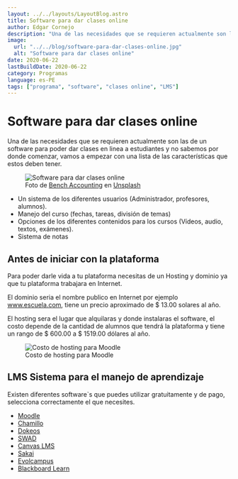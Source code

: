 ```yaml
---
layout: ../../layouts/LayoutBlog.astro
title: Software para dar clases online
author: Edgar Cornejo
description: "Una de las necesidades que se requieren actualmente son las de un software para poder dar clases en linea a estudiantes y no sabemos por donde comenzar, vamos a empezar con una lista de las características que estos deben tener."
image:
  url: "../../blog/software-para-dar-clases-online.jpg"
  alt: "Software para dar clases online"
date: 2020-06-22
lastBuildDate: 2020-06-22
category: Programas
language: es-PE
tags: ["programa", "software", "clases online", "LMS"]
---
```


# Software para dar clases online

Una de las necesidades que se requieren actualmente son las de un software para poder dar clases en linea a estudiantes y no sabemos por donde comenzar, vamos a empezar con una lista de las características que estos deben tener.

<figure>
  <img src="../../blog/software-para-dar-clases-online.jpg" alt="Software para dar clases online"/>
  <figcaption>Foto de <a href="https://unsplash.com/es/@benchaccounting?utm_content=creditCopyText&utm_medium=referral&utm_source=unsplash" title="Bench Accounting" target="_blank">Bench Accounting</a> en <a href="https://unsplash.com/es/fotos/ordenador-portatil-de-operacion-del-hombre-encima-de-la-mesa-C3V88BOoRoM?utm_content=creditCopyText&utm_medium=referral&utm_source=unsplash" title="Unsplash" target="_blank">Unsplash</a>
  </figcaption>
</figure>

- Un sistema de los diferentes usuarios (Administrador, profesores, alumnos).
- Manejo del curso (fechas, tareas, división de temas)
- Opciones de los diferentes contenidos para los cursos (Vídeos, audio, textos, exámenes).
- Sistema de notas

## Antes de iniciar con la plataforma

Para poder darle vida a tu plataforma necesitas de un Hosting y dominio ya que tu plataforma trabajara en Internet. 

El dominio seria el nombre publico en Internet por ejemplo www.escuela.com, tiene un precio aproximado de $ 13.00 solares al año.

El hosting sera el lugar que alquilaras y donde instalaras el software, el costo depende de la cantidad de alumnos que tendrá la plataforma y tiene un rango de $ 600.00 a $ 1519.00 dólares al año.

<figure>
  <img src="../../blog/costo-hosting-moodle.png" alt="Costo de hosting para Moodle"/>
  <figcaption>Costo de hosting para Moodle</figcaption>
</figure>

## LMS Sistema para el manejo de aprendizaje

Existen diferentes software`s que puedes utilizar gratuitamente y de pago, selecciona correctamente el que necesites.

- <a href="https://moodle.org/?lang=es" title="Moodle" target="_blank">Moodle</a>
- <a href="https://chamilo.org/es/" title="Chamillo" target="_blank">Chamillo</a>
- <a href="https://www.dokeos.com/" title="Dokeos" target="_blank">Dokeos</a>
- <a href="https://openswad.org/" title="SWAD" target="_blank">SWAD</a>
- <a href="https://www.instructure.com/canvas/es" title="Canvas LMS" target="_blank">Canvas LMS</a>
- <a href="https://www.sakailms.org/" title="Sakai" target="_blank">Sakai</a>
- <a href="https://www.evolmind.com/" title="Evolcampus" target="_blank">Evolcampus</a>
- <a href="https://www.blackboard.com/es-es" title="Blackboard Learn" target="_blank">Blackboard Learn</a>